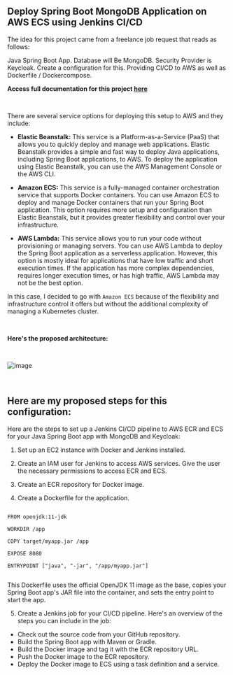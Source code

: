 ## Deploy Spring Boot MongoDB Application on AWS ECS using Jenkins CI/CD
The idea for this project came from a freelance job request that reads as follows:

Java Spring Boot App. Database will Be MongoDB. Security Provider is Keycloak. Create a configuration for this. Providing CI/CD to AWS as well as Dockerfile / Dockercompose.

**Access full documentation for this project <a href="https://github.com/earchibong/springboot_project/documentation.md">here</a>**

<br>

There are several service options for deploying this setup to AWS and they include:

- **Elastic Beanstalk:** This service is a Platform-as-a-Service (PaaS) that allows you to quickly deploy and manage web applications. Elastic Beanstalk provides a simple and fast way to deploy Java applications, including Spring Boot applications, to AWS. To deploy the application using Elastic Beanstalk, you can use the AWS Management Console or the AWS CLI.

- **Amazon ECS:** This service is a fully-managed container orchestration service that supports Docker containers. You can use Amazon ECS to deploy and manage Docker containers that run your Spring Boot application. This option requires more setup and configuration than Elastic Beanstalk, but it provides greater flexibility and control over your infrastructure.

- **AWS Lambda:** This service allows you to run your code without provisioning or managing servers. You can use AWS Lambda to deploy the Spring Boot application as a serverless application. However, this option is mostly ideal for applications that have low traffic and short execution times. If the application has more complex dependencies, requires longer execution times, or has high traffic, AWS Lambda may not be the best option.

In this case, I decided to go with `Amazon ECS` because of the flexibility and infrastructure control it offers but without the additional complexity of managing a Kubernetes cluster.

<br>


**Here's the proposed architecture:**

<br>

![image](https://github.com/earchibong/springboot_project/assets/92983658/89976418-b666-4409-83aa-66ea61c53487)

<br>


## Here are my proposed steps for this configuration:

Here are the steps to set up a Jenkins CI/CD pipeline to AWS ECR and ECS for your Java Spring Boot app with MongoDB and Keycloak:

1. Set up an EC2 instance with Docker and Jenkins installed. 

2. Create an IAM user for Jenkins to access AWS services. Give the user the necessary permissions to access ECR and ECS.

3. Create an ECR repository for Docker image.

4. Create a Dockerfile for the application.

```

FROM openjdk:11-jdk

WORKDIR /app

COPY target/myapp.jar /app

EXPOSE 8080

ENTRYPOINT ["java", "-jar", "/app/myapp.jar"]


```

This Dockerfile uses the official OpenJDK 11 image as the base, copies your Spring Boot app's JAR file into the container, and sets the entry point to start the app.

5. Create a Jenkins job for your CI/CD pipeline. Here's an overview of the steps you can include in the job:

- Check out the source code from your GitHub repository.
- Build the Spring Boot app with Maven or Gradle.
- Build the Docker image and tag it with the ECR repository URL.
- Push the Docker image to the ECR repository.
- Deploy the Docker image to ECS using a task definition and a service.

<br>
